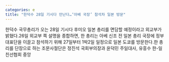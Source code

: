 ```yaml
---
categories: e
title: "한덕수 28일 기시다 만난다…‘아베 국장’ 참석차 일본 방문"
---
```

한덕수 국무총리가 오는 28일 기시다 후미오 일본 총리를 면담할 예정이라고 외교부가 밝혔다.26일 외교부 쪽 설명을 종합하면, 한 총리는 아베 신조 전 일본 총리 국장에 정부 대표단을 이끌고 참석하기 위해 27일부터 1박2일 일정으로 일본 도쿄를 방문한다.한 총리를 단장으로 하는 조문사절단은 정진석 국회부의장과 윤덕민 주일대사, 유흥수 한-일 친선협회 중앙